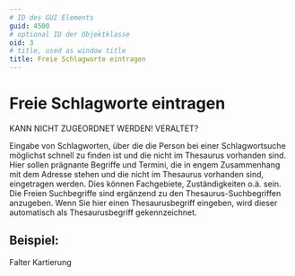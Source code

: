 ```yaml
---
# ID des GUI Elements
guid: 4500
# optional ID der Objektklasse
oid: 3
# title, used as window title
title: Freie Schlagworte eintragen
---
```


# Freie Schlagworte eintragen

KANN NICHT ZUGEORDNET WERDEN! VERALTET?

Eingabe von Schlagworten, über die die Person bei einer Schlagwortsuche möglichst schnell zu finden ist und die nicht im Thesaurus vorhanden sind. Hier sollen prägnante Begriffe und Termini, die in engem Zusammenhang mit dem Adresse stehen und die nicht im Thesaurus vorhanden sind, eingetragen werden. Dies können Fachgebiete, Zuständigkeiten o.ä. sein. Die Freien Suchbegriffe sind ergänzend zu den Thesaurus-Suchbegriffen anzugeben. Wenn Sie hier einen Thesaurusbegriff eingeben, wird dieser automatisch als Thesaurusbegriff gekennzeichnet.

## Beispiel:

Falter Kartierung

